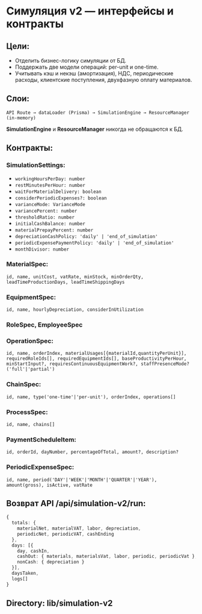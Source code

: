 
# Симуляция v2 — интерфейсы и контракты

## Цели:

- Отделить бизнес-логику симуляции от БД.
- Поддержать две модели операций: per-unit и one-time.
- Учитывать кэш и некэш (амортизация), НДС, периодические расходы, клиентские поступления, двухфазную оплату материалов.

## Слои:

```
API Route → dataLoader (Prisma) → SimulationEngine → ResourceManager (in-memory)
```

**SimulationEngine** и **ResourceManager** никогда не обращаются к БД.

## Контракты:

### SimulationSettings:
- `workingHoursPerDay: number`
- `restMinutesPerHour: number`
- `waitForMaterialDelivery: boolean`
- `considerPeriodicExpenses?: boolean`
- `varianceMode: VarianceMode`
- `variancePercent: number`
- `thresholdRatio: number`
- `initialCashBalance: number`
- `materialPrepayPercent: number`
- `depreciationCashPolicy: 'daily' | 'end_of_simulation'`
- `periodicExpensePaymentPolicy: 'daily' | 'end_of_simulation'`
- `monthDivisor: number`

### MaterialSpec:
`id, name, unitCost, vatRate, minStock, minOrderQty, leadTimeProductionDays, leadTimeShippingDays`

### EquipmentSpec:
`id, name, hourlyDepreciation, considerInUtilization`

### RoleSpec, EmployeeSpec

### OperationSpec:
`id, name, orderIndex, materialUsages[{materialId,quantityPerUnit}], requiredRoleIds[], requiredEquipmentIds[], baseProductivityPerHour, minStartInput?, requiresContinuousEquipmentWork?, staffPresenceMode?('full'|'partial')`

### ChainSpec:
`id, name, type('one-time'|'per-unit'), orderIndex, operations[]`

### ProcessSpec:
`id, name, chains[]`

### PaymentScheduleItem:
`id, orderId, dayNumber, percentageOfTotal, amount?, description?`

### PeriodicExpenseSpec:
`id, name, period('DAY'|'WEEK'|'MONTH'|'QUARTER'|'YEAR'), amount(gross), isActive, vatRate`

## Возврат API /api/simulation-v2/run:

```typescript
{
  totals: {
    materialNet, materialVAT, labor, depreciation, 
    periodicNet, periodicVAT, cashEnding
  },
  days: [{
    day, cashIn, 
    cashOut: { materials, materialsVat, labor, periodic, periodicVat },
    nonCash: { depreciation }
  }],
  daysTaken, 
  logs[]
}
```

## Directory: lib/simulation-v2
